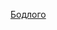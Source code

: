 [Бодлого](https://www.hackerrank.com/challenges/organizing-containers-of-balls/problem?isFullScreen=true)